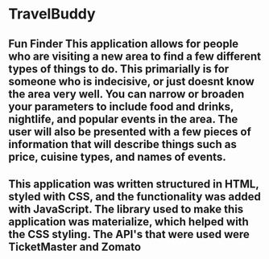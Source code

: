 # TravelBuddy
Fun Finder
This application allows for people who are visiting a new area to find a few different types of things to do. This primarially is for someone who is indecisive, or just doesnt know the area very well. You can narrow or broaden your parameters to include food and drinks, nightlife, and popular events in the area. The user will also be presented with a few pieces of information that will describe things such as price, cuisine types, and names of events. 
------------------------------------------------------------------------------------------------------------------------------
This application was written structured in HTML, styled with CSS, and the functionality was added with JavaScript.
The library used to make this application was materialize, which helped with the CSS styling. 
The API's that were used were TicketMaster and Zomato
------------------------------------------------------------------------------------------------------------------------------
